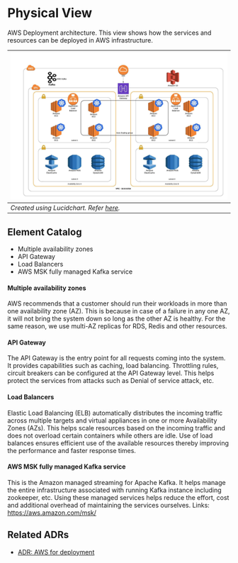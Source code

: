 # Physical View
AWS Deployment architecture. This view shows how the services and resources can be deployed in AWS infrastructure. 

| ![Physical View Architecture](../resources/images/physical_view.jpeg) |
| --- |
| _Created using Lucidchart. Refer [here](https://lucid.app/documents/view/9d627d16-2a61-4d5e-8ea5-e4ffeb45c39b)._ |

## Element Catalog 
- Multiple availability zones
- API Gateway
- Load Balancers
- AWS MSK fully managed Kafka service

#### Multiple availability zones
AWS recommends that a customer should run their workloads in more than one availability zone (AZ). 
This is because in case of a failure in any one AZ, it will not bring the system down so long as the other AZ is healthy.
For the same reason, we use multi-AZ replicas for RDS, Redis and other resources.

#### API Gateway
The API Gateway is the entry point for all requests coming into the system. It provides capabilities such as caching, load balancing. 
Throttling rules, circuit breakers can be configured at the API Gateway level. 
This helps protect the services from attacks such as Denial of service attack, etc.

#### Load Balancers
Elastic Load Balancing (ELB) automatically distributes the incoming traffic across multiple targets 
and virtual appliances in one or more Availability Zones (AZs). This helps scale resources based on the incoming traffic and 
does not overload certain containers while others are idle. Use of load balances ensures efficient use of the available resources 
thereby improving the performance and faster response times.

#### AWS MSK fully managed Kafka service
This is the Amazon managed streaming for Apache Kafka. It helps manage the entire infrastructure associated with running Kafka instance including zookeeper, etc.
Using these managed services helps reduce the effort, cost and additional overhead of maintaining the services ourselves.
Links: https://aws.amazon.com/msk/
 
## Related ADRs 
- [ADR: AWS for deployment](../adrs/AWS_for_deployment.md)
